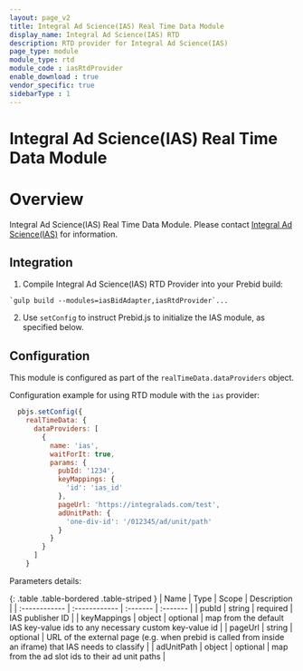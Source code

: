 ```yaml
---
layout: page_v2
title: Integral Ad Science(IAS) Real Time Data Module
display_name: Integral Ad Science(IAS) RTD
description: RTD provider for Integral Ad Science(IAS)
page_type: module
module_type: rtd
module_code : iasRtdProvider
enable_download : true
vendor_specific: true
sidebarType : 1
---
```


# Integral Ad Science(IAS) Real Time Data Module

# Overview

Integral Ad Science(IAS) Real Time Data Module. Please contact [Integral Ad Science(IAS)](https://integralads.com/) for information.

## Integration

1) Compile Integral Ad Science(IAS) RTD Provider into your Prebid build:

```
`gulp build --modules=iasBidAdapter,iasRtdProvider`...
```

2) Use `setConfig` to instruct Prebid.js to initialize the IAS module, as specified below.

## Configuration

This module is configured as part of the `realTimeData.dataProviders` object.

Configuration example for using RTD module with the `ias` provider:

```javascript
  pbjs.setConfig({
    realTimeData: {
      dataProviders: [
        {
          name: 'ias',
          waitForIt: true,
          params: {
            pubId: '1234',
            keyMappings: {
              'id': 'ias_id'
            },
            pageUrl: 'https://integralads.com/test',
            adUnitPath: {
              'one-div-id': '/012345/ad/unit/path'
            }
          }
        }
      ]
    }
```

Parameters details:

{: .table .table-bordered .table-striped }
| Name | Type  | Scope | Description |
| :------------ | :------------ | :------- | :------- |
| pubId  | string  | required | IAS publisher ID |
| keyMappings  | object  | optional | map from the default IAS key-value ids to any necessary custom key-value id |
| pageUrl  | string  | optional | URL of the external page (e.g. when prebid is called from inside an iframe) that IAS needs to classify |
| adUnitPath  | object  | optional | map from the ad slot ids to their ad unit paths |
